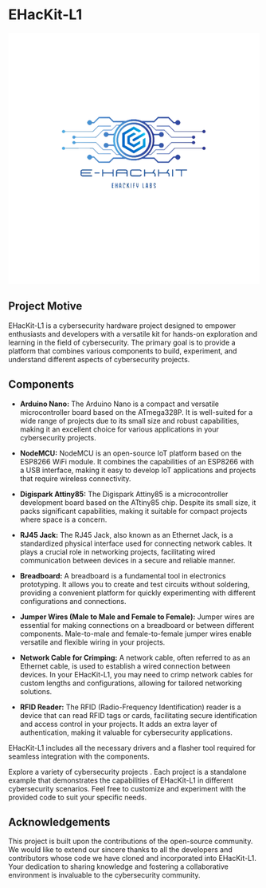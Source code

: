 # EHacKit-L1
![Logo](https://github.com/escrlabs/EHacKit-L1/blob/main/EHacKit-L1.png)
## Project Motive

EHacKit-L1 is a cybersecurity hardware project designed to empower enthusiasts and developers with a versatile kit for hands-on exploration and learning in the field of cybersecurity. The primary goal is to provide a platform that combines various components to build, experiment, and understand different aspects of cybersecurity projects.

## Components

- **Arduino Nano:**
  The Arduino Nano is a compact and versatile microcontroller board based on the ATmega328P. It is well-suited for a wide range of projects due to its small size and robust capabilities, making it an excellent choice for various applications in your cybersecurity projects.

- **NodeMCU:**
  NodeMCU is an open-source IoT platform based on the ESP8266 WiFi module. It combines the capabilities of an ESP8266 with a USB interface, making it easy to develop IoT applications and projects that require wireless connectivity.

- **Digispark Attiny85:**
  The Digispark Attiny85 is a microcontroller development board based on the ATtiny85 chip. Despite its small size, it packs significant capabilities, making it suitable for compact projects where space is a concern.

- **RJ45 Jack:**
  The RJ45 Jack, also known as an Ethernet Jack, is a standardized physical interface used for connecting network cables. It plays a crucial role in networking projects, facilitating wired communication between devices in a secure and reliable manner.

- **Breadboard:**
  A breadboard is a fundamental tool in electronics prototyping. It allows you to create and test circuits without soldering, providing a convenient platform for quickly experimenting with different configurations and connections.

- **Jumper Wires (Male to Male and Female to Female):**
  Jumper wires are essential for making connections on a breadboard or between different components. Male-to-male and female-to-female jumper wires enable versatile and flexible wiring in your projects.

- **Network Cable for Crimping:**
  A network cable, often referred to as an Ethernet cable, is used to establish a wired connection between devices. In your EHacKit-L1, you may need to crimp network cables for custom lengths and configurations, allowing for tailored networking solutions.

- **RFID Reader:**
  The RFID (Radio-Frequency Identification) reader is a device that can read RFID tags or cards, facilitating secure identification and access control in your projects. It adds an extra layer of authentication, making it valuable for cybersecurity applications.



EHacKit-L1 includes all the necessary drivers and a flasher tool required for seamless integration with the components. 

Explore a variety of cybersecurity projects . Each project is a standalone example that demonstrates the capabilities of EHacKit-L1 in different cybersecurity scenarios. Feel free to customize and experiment with the provided code to suit your specific needs.


## Acknowledgements

This project is built upon the contributions of the open-source community. We would like to extend our sincere thanks to all the developers and contributors whose code we have cloned and incorporated into EHacKit-L1. Your dedication to sharing knowledge and fostering a collaborative environment is invaluable to the cybersecurity community.
